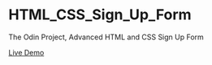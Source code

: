 # HTML_CSS_Sign_Up_Form
The Odin Project, Advanced HTML and CSS Sign Up Form

[Live Demo](https://wyattalexander-001.github.io/HTML_CSS_Sign_Up_Form/)
